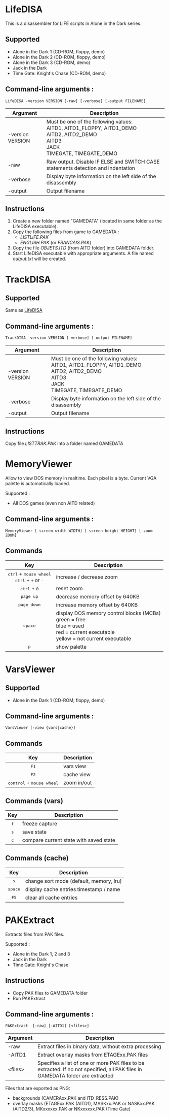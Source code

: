 # LifeDISA

This is a disassembler for LIFE scripts in Alone in the Dark series.

## Supported
* Alone in the Dark 1 (CD-ROM, floppy, demo)
* Alone in the Dark 2 (CD-ROM, floppy, demo)
* Alone in the Dark 3 (CD-ROM, demo)
* Jack in the Dark
* Time Gate: Knight's Chase (CD-ROM, demo)

## Command-line arguments : 
```
LifeDISA -version VERSION [-raw] [-verbose] [-output FILENAME]
```
| Argument | Description |
|-|-|
| -version VERSION | Must be one of the following values:<br>AITD1, AITD1_FLOPPY, AITD1_DEMO<br>AITD2, AITD2_DEMO<br>AITD3<br>JACK<br>TIMEGATE, TIMEGATE_DEMO |
| -raw | Raw output. Disable IF ELSE and SWITCH CASE statements detection and indentation |
| -verbose | Display byte information on the left side of the disassembly |
| -output | Output filename |

## Instructions 

1. Create a new folder named "GAMEDATA" (located in same folder as the LifeDISA executable).
2. Copy the following files from game to GAMEDATA :
   - *LISTLIFE.PAK*
   - *ENGLISH.PAK* (or *FRANCAIS.PAK*)
3. Copy the file *OBJETS.ITD* (from AITD folder) into GAMEDATA folder.
4. Start LifeDISA executable with appropriate arguments. A file named *output.txt* will be created.

# TrackDISA

## Supported 
Same as [LifeDISA](#LifeDISA)

## Command-line arguments : 
```
TrackDISA -version VERSION [-verbose] [-output FILENAME]
```
| Argument | Description |
|-|-|
| -version VERSION | Must be one of the following values:<br>AITD1, AITD1_FLOPPY, AITD1_DEMO<br>AITD2, AITD2_DEMO<br>AITD3<br>JACK<br>TIMEGATE, TIMEGATE_DEMO |
| -verbose | Display byte information on the left side of the disassembly |
| -output | Output filename |

## Instructions  

Copy file *LISTTRAK.PAK* into a folder named GAMEDATA

# MemoryViewer

Allow to view DOS memory in realtime. Each pixel is a byte.
Current VGA palette is automatically loaded.

Supported :
* All DOS games (even non AITD related)

## Command-line arguments : 
```
MemoryViewer [-screen-width WIDTH] [-screen-height HEIGHT] [-zoom ZOOM]
```

## Commands
| Key | Description |
| :-: | - |
| <kbd>ctrl</kbd> + <kbd>mouse wheel</kbd> <br> <kbd>ctrl</kbd> + <kbd>+</kbd> or <kbd>-</kbd>| increase / decrease zoom
| <kbd>ctrl</kbd> + <kbd>0</kbd> | reset zoom
| <kbd>page up</kbd> | decrease memory offset by 640KB
| <kbd>page down</kbd> | increase memory offset by 640KB
| <kbd>space</kbd> | display DOS memory control blocks (MCBs)<br>green = free<br>blue = used<br>red = current executable<br>yellow = not current executable
| <kbd>p</kbd> | show palette

# VarsViewer

## Supported
* Alone in the Dark 1 (CD-ROM, floppy, demo)

## Command-line arguments : 
```
VarsViewer [-view {vars|cache}]
```

## Commands 

| Key | Description |
| :-: | - |
| <kbd>F1</kbd> | vars view
| <kbd>F2</kbd> | cache view
| <kbd>control</kbd> + <kbd>mouse wheel</kbd> | zoom in/out

## Commands (vars)
| Key | Description |
| :-: | - |
| <kbd>f</kbd> | freeze capture
| <kbd>s</kbd> | save state
| <kbd>c</kbd> | compare current state with saved state

## Commands (cache)
| Key | Description |
| :-: | - |
| <kbd>s</kbd> | change sort mode (default, memory, lru)
| <kbd>space</kbd> | display cache entries timestamp / name
| <kbd>F5</kbd> | clear all cache entries

# PAKExtract

Extracts files from PAK files.

Supported :
* Alone in the Dark 1, 2 and 3
* Jack in the Dark
* Time Gate: Knight's Chase

## Instructions  
- Copy PAK files to GAMEDATA folder
- Run PAKExtract

## Command-line arguments : 
```
PAKExtract  [-raw] [-AITD1] [<files>]
```
| Argument | Description |
|-|-|
| -raw | Extract files in binary data, without extra processing |
| -AITD1 | Extract overlay masks from ETAGExx.PAK files |
| &lt;files&gt; | Specifies a list of one or more PAK files to be extracted. If no not specified, all PAK files in GAMEDATA folder are extracted |

Files that are exported as PNG: 
- backgrounds (CAMERAxx.PAK and ITD_RESS.PAK)
- overlay masks (ETAGExx.PAK (AITD1), MASKxx.PAK or NASKxx.PAK (AITD2/3), MKxxxxxx.PAK or NKxxxxxx.PAK (Time Gate)